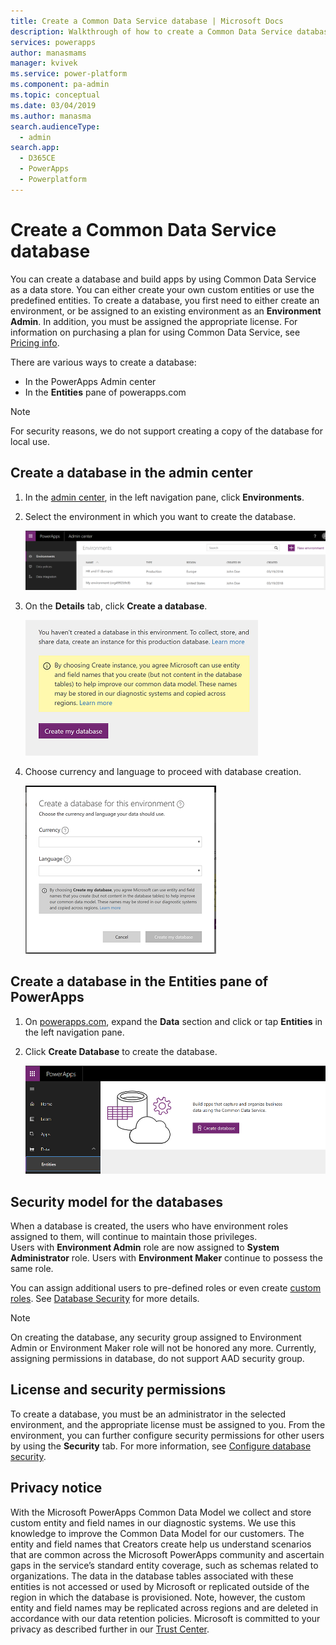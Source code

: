 ```yaml
---
title: Create a Common Data Service database | Microsoft Docs
description: Walkthrough of how to create a Common Data Service database.
services: powerapps
author: manasmams
manager: kvivek
ms.service: power-platform
ms.component: pa-admin
ms.topic: conceptual
ms.date: 03/04/2019
ms.author: manasma
search.audienceType: 
  - admin
search.app: 
  - D365CE
  - PowerApps
  - Powerplatform
---
```

# Create a Common Data Service database
You can create a database and build apps by using Common Data Service as a data store. You can either create your own custom entities or use the predefined entities. To create a database, you first need to either create an environment, or be assigned to an existing environment as an **Environment Admin**. In addition, you must be assigned the appropriate license. For information on purchasing a plan for using Common Data Service, see [Pricing info](pricing-billing-skus.md).

There are various ways to create a database:

- In the PowerApps Admin center
- In the **Entities** pane of powerapps.com

> [!NOTE]
> For security reasons, we do not support creating a copy of the database for local use.

## Create a database in the admin center
1. In the [admin center](https://admin.powerapps.com), in the left navigation pane, click **Environments**.
    
2. Select the environment in which you want to create the database.
    
    ![](./media/create-database/environment-list-new.png)

3. On the **Details** tab, click **Create a database**. 
    
    ![](./media/create-database/Create-DB-From-Details.png)

4. Choose currency and language to proceed with database creation. 
    
    ![](./media/create-database/DB-Choose-options.png)

## Create a database in the Entities pane of PowerApps
1. On [powerapps.com](https://web.powerapps.com/?utm_source=padocs&utm_medium=linkinadoc&utm_campaign=referralsfromdoc), expand the **Data** section and click or tap **Entities** in the left navigation pane.

2. Click **Create Database** to create the database.

    ![](./media/create-database/Create-DB-From-Entities.png)

## Security model for the databases
When a database is created, the users who have environment roles assigned to them, will continue to maintain those privileges.  
    Users with **Environment Admin** role are now assigned to **System Administrator** role. 
    Users with **Environment Maker** continue to possess the same role.

You can assign additional users to pre-defined roles or even create [custom roles][1]. See [Database Security](database-security.md) for more details.

> [!NOTE]
> On creating the database, any security group assigned to Environment Admin or Environment Maker role will not be honored any more. Currently, assigning permissions in database, do not support AAD security group.


## License and security permissions
To create a database, you must be an administrator in the selected environment, and the appropriate license must be assigned to you. From the environment, you can further configure security permissions for other users by using the **Security** tab. For more information, see [Configure database security](database-security.md).

## Privacy notice
With the Microsoft PowerApps Common Data Model we collect and store custom entity and field names in our diagnostic systems.  We use this knowledge to improve the Common Data Model for our customers. The entity and field names that Creators create help us understand scenarios that are common across the Microsoft PowerApps community and ascertain gaps in the service’s standard entity coverage, such as schemas related to organizations. The data in the database tables associated with these entities is not accessed or used by Microsoft or replicated outside of the region in which the database is provisioned. Note, however, the custom entity and field names may be replicated across regions and are deleted in accordance with our data retention policies. Microsoft is committed to your privacy as described further in our [Trust Center](https://www.microsoft.com/trustcenter/Privacy/default.aspx).


<!--Reference links in article-->
[1]: https://technet.microsoft.com/library/dn531130.aspx
